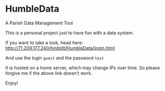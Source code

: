 # HumbleData
A Parish Data Management Tool

This is a personal project just to have fun with a data system.

If you want to take a look, head here: http://71.209.177.240/hmbldt/HumbleData/login.html

And use the login `guest` and the password `test` 

It is hosted on a home server, which may change IPs over time. So please forgive me if the above link doesn't work.

Enjoy!
